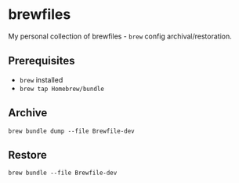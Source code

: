 # brewfiles
My personal collection of brewfiles - `brew` config archival/restoration.

## Prerequisites
* `brew` installed
* `brew tap Homebrew/bundle`

## Archive
```
brew bundle dump --file Brewfile-dev
```

## Restore
```
brew bundle --file Brewfile-dev
```
